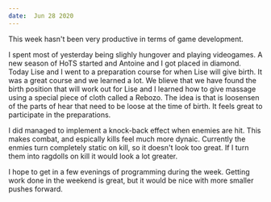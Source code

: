 ```yaml
---
date:  Jun 28 2020
---
```

This week hasn't been very productive in terms of game development.

I spent most of yesterday being slighly hungover and playing videogames. A new season of HoTS started and Antoine and I got placed in diamond. Today Lise and I went to a preparation course for when Lise will give birth. It was a great course and we learned a lot. We blieve that we have found the birth position that will work out for Lise and I learned how to give massage using a special piece of cloth called a Rebozo. The idea is that is loosensen of the parts of hear that need to be loose at the time of birth. It feels great to participate in the preparations.

I did managed to implement a knock-back effect when enemies are hit. This makes combat, and espically kills feel much more dynaic. Currently the enmies turn completely static on kill, so it doesn't look too great. If I turn them into ragdolls on kill it would look a lot greater.

I hope to get in a few evenings of programming during the week. Getting work done in the weekend is great, but it would be nice with more smaller pushes forward.